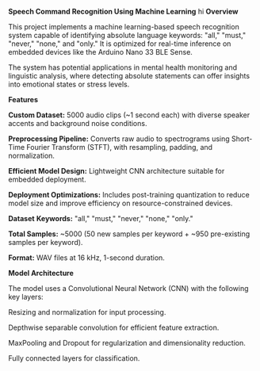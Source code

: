 **Speech Command Recognition Using Machine Learning**
hi
**Overview**

This project implements a machine learning-based speech recognition system capable of identifying absolute language keywords: "all," "must," "never," "none," and "only." It is optimized for real-time inference on embedded devices like the Arduino Nano 33 BLE Sense.

The system has potential applications in mental health monitoring and linguistic analysis, where detecting absolute statements can offer insights into emotional states or stress levels.

**Features**

**Custom Dataset:** 5000 audio clips (~1 second each) with diverse speaker accents and background noise conditions.

**Preprocessing Pipeline:** Converts raw audio to spectrograms using Short-Time Fourier Transform (STFT), with resampling, padding, and normalization.

**Efficient Model Design:** Lightweight CNN architecture suitable for embedded deployment.

**Deployment Optimizations:** Includes post-training quantization to reduce model size and improve efficiency on resource-constrained devices.

**Dataset**
**Keywords:** "all," "must," "never," "none," "only."

**Total Samples:** ~5000 (50 new samples per keyword + ~950 pre-existing samples per keyword).

**Format:** WAV files at 16 kHz, 1-second duration.

**Model Architecture**

The model uses a Convolutional Neural Network (CNN) with the following key layers:

Resizing and normalization for input processing.

Depthwise separable convolution for efficient feature extraction.

MaxPooling and Dropout for regularization and dimensionality reduction.

Fully connected layers for classification.
